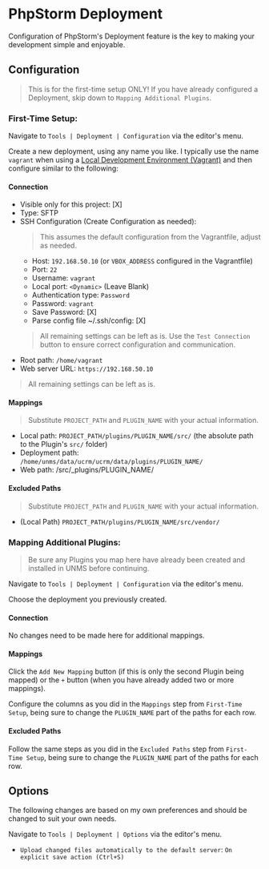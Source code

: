# PhpStorm Deployment

Configuration of PhpStorm's Deployment feature is the key to making your development simple and enjoyable.

## Configuration

> This is for the first-time setup ONLY!  If you have already configured a Deployment, skip down to `Mapping Additional Plugins`.

### First-Time Setup:

Navigate to `Tools | Deployment | Configuration` via the editor's menu.

Create a new deployment, using any name you like.  I typically use the name `vagrant` when using a
[Local Development Environment (Vagrant)](../vagrant.md) and then configure similar to the following:

#### Connection
- Visible only for this project: [X]
- Type: SFTP
- SSH Configuration (Create Configuration as needed):
  > This assumes the default configuration from the Vagrantfile, adjust as needed. 
  - Host: `192.168.50.10` (or `VBOX_ADDRESS` configured in the Vagrantfile)
  - Port: `22`
  - Username: `vagrant`
  - Local port: `<Dynamic>` (Leave Blank)
  - Authentication type: `Password`
  - Password: `vagrant`
  - Save Password: [X]
  - Parse config file ~/.ssh/config: [X]
  > All remaining settings can be left as is. Use the `Test Connection` button to ensure correct configuration and communication.
- Root path: `/home/vagrant`
- Web server URL: `https://192.168.50.10`
> All remaining settings can be left as is.

#### Mappings
> Substitute `PROJECT_PATH` and `PLUGIN_NAME` with your actual information.
- Local path: `PROJECT_PATH/plugins/PLUGIN_NAME/src/` (the absolute path to the Plugin's `src/` folder)
- Deployment path: `/home/unms/data/ucrm/ucrm/data/plugins/PLUGIN_NAME/`
- Web path: /src/_plugins/PLUGIN_NAME/

#### Excluded Paths
> Substitute `PROJECT_PATH` and `PLUGIN_NAME` with your actual information.
- (Local Path) `PROJECT_PATH/plugins/PLUGIN_NAME/src/vendor/`


### Mapping Additional Plugins:
> Be sure any Plugins you map here have already been created and installed in UNMS before continuing.

Navigate to `Tools | Deployment | Configuration` via the editor's menu.

Choose the deployment you previously created.

#### Connection
No changes need to be made here for additional mappings.

#### Mappings
Click the `Add New Mapping` button (if this is only the second Plugin being mapped) or
the `+` button (when you have already added two or more mappings).

Configure the columns as you did in the `Mappings` step from `First-Time Setup`, being sure to change the `PLUGIN_NAME`
part of the paths for each row.

#### Excluded Paths
Follow the same steps as you did in the `Excluded Paths` step from `First-Time Setup`, being sure to change the `PLUGIN_NAME`
part of the paths for each row.

## Options
The following changes are based on my own preferences and should be changed to suit your own needs.

Navigate to `Tools | Deployment | Options` via the editor's menu.

- `Upload changed files automatically to the default server`: `On explicit save action (Ctrl+S)`
